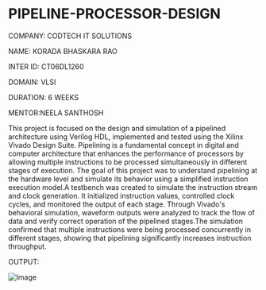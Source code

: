 # PIPELINE-PROCESSOR-DESIGN

COMPANY: CODTECH IT SOLUTIONS

NAME: KORADA BHASKARA RAO

INTER ID: CT06DL1260

DOMAIN: VLSI

DURATION: 6 WEEKS

MENTOR:NEELA SANTHOSH

This project is focused on the design and simulation of a pipelined architecture using Verilog HDL, implemented and tested using the Xilinx Vivado Design Suite. Pipelining is a fundamental concept in digital and computer architecture that enhances the performance of processors by allowing multiple instructions to be processed simultaneously in different stages of execution. The goal of this project was to understand pipelining at the hardware level and simulate its behavior using a simplified instruction execution model.A testbench was created to simulate the instruction stream and clock generation. It initialized instruction values, controlled clock cycles, and monitored the output of each stage. Through Vivado's behavioral simulation, waveform outputs were analyzed to track the flow of data and verify correct operation of the pipelined stages.The simulation confirmed that multiple instructions were being processed concurrently in different stages, showing that pipelining significantly increases instruction throughput.

OUTPUT:

![Image](https://github.com/user-attachments/assets/0277c9d2-f577-4182-ac48-827f9818fe94)
